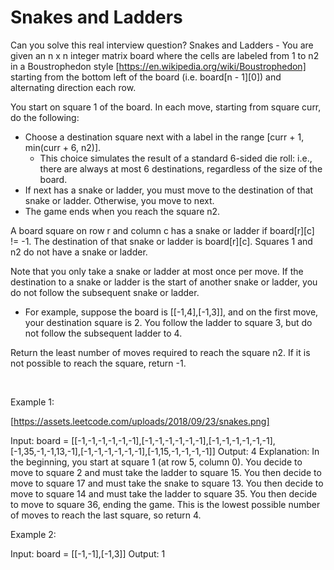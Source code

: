 # Snakes and Ladders

Can you solve this real interview question? Snakes and Ladders - You are given an n x n integer matrix board where the cells are labeled from 1 to n2 in a Boustrophedon style [https://en.wikipedia.org/wiki/Boustrophedon] starting from the bottom left of the board (i.e. board[n - 1][0]) and alternating direction each row.

You start on square 1 of the board. In each move, starting from square curr, do the following:

 * Choose a destination square next with a label in the range [curr + 1, min(curr + 6, n2)].
   * This choice simulates the result of a standard 6-sided die roll: i.e., there are always at most 6 destinations, regardless of the size of the board.
 * If next has a snake or ladder, you must move to the destination of that snake or ladder. Otherwise, you move to next.
 * The game ends when you reach the square n2.

A board square on row r and column c has a snake or ladder if board[r][c] != -1. The destination of that snake or ladder is board[r][c]. Squares 1 and n2 do not have a snake or ladder.

Note that you only take a snake or ladder at most once per move. If the destination to a snake or ladder is the start of another snake or ladder, you do not follow the subsequent snake or ladder.

 * For example, suppose the board is [[-1,4],[-1,3]], and on the first move, your destination square is 2. You follow the ladder to square 3, but do not follow the subsequent ladder to 4.

Return the least number of moves required to reach the square n2. If it is not possible to reach the square, return -1.

 

Example 1:

[https://assets.leetcode.com/uploads/2018/09/23/snakes.png]


Input: board = [[-1,-1,-1,-1,-1,-1],[-1,-1,-1,-1,-1,-1],[-1,-1,-1,-1,-1,-1],[-1,35,-1,-1,13,-1],[-1,-1,-1,-1,-1,-1],[-1,15,-1,-1,-1,-1]]
Output: 4
Explanation: 
In the beginning, you start at square 1 (at row 5, column 0).
You decide to move to square 2 and must take the ladder to square 15.
You then decide to move to square 17 and must take the snake to square 13.
You then decide to move to square 14 and must take the ladder to square 35.
You then decide to move to square 36, ending the game.
This is the lowest possible number of moves to reach the last square, so return 4.


Example 2:


Input: board = [[-1,-1],[-1,3]]
Output: 1